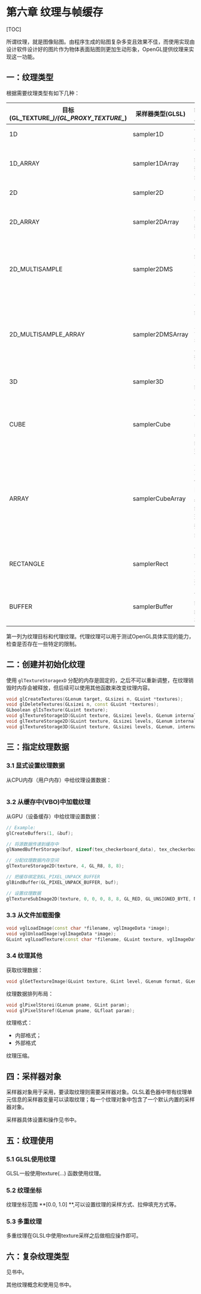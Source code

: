 # 第六章 纹理与帧缓存

[TOC]



所谓纹理，就是图像贴图。由程序生成的贴图复杂多变且效果不佳，而使用实现由设计软件设计好的图片作为物体表面贴图则更加生动形象，OpenGL提供纹理来实现这一功能。

## 一：纹理类型

根据需要纹理类型有如下几种：

| 目标(GL_TEXTURE_*)/(GL_PROXY_TEXTURE_*) | 采样器类型(GLSL) | 维度               |
| --------------------------------------- | ---------------- | ------------------ |
| 1D                                      | sampler1D        | 一维               |
| 1D_ARRAY                                | sampler1DArray   | 一维数组           |
| 2D                                      | sampler2D        | 二维               |
| 2D_ARRAY                                | sampler2DArray   | 二维数组           |
| 2D_MULTISAMPLE                          | sampler2DMS      | 二维多重采用       |
| 2D_MULTISAMPLE_ARRAY                    | sampler2DMSArray | 二维多重采用数组   |
| 3D                                      | sampler3D        | 三维               |
| CUBE                                    | samplerCube      | 立方体映射纹理     |
| ARRAY                                   | samplerCubeArray | 立方体映射纹理数组 |
| RECTANGLE                               | samplerRect      | 二维长方形         |
| BUFFER                                  | samplerBuffer    | 一维缓存           |

第一列为纹理目标和代理纹理。代理纹理可以用于测试OpenGL具体实现的能力，检查是否存在一些特定的限制。





## 二：创建并初始化纹理

使用 `glTextureStoragexD` 分配的内存是固定的，之后不可以重新调整，在纹理销毁时内存会被释放，但后续可以使用其他函数来改变纹理内容。

```c++
void glCreateTextures(GLenum target, GLsizei n, GLuint *textures);
void glDeleteTextures(GLsizei n, const GLuint *textures);
GLboolean glIsTexture(GLuint texture);
void glTextureStorage1D(GLuint texture, GLsizei levels, GLenum internalformat, GLsizei width);
void glTextureStorage2D(GLuint texture, GLsizei levels, GLenum internalformat, GLsizei width, GLsizei height);
void glTextureStorage3D(GLuint texture, GLsizei levels, GLenum, internalformat, GLsizei width, GLsizei height, GLsizei depth);
```





## 三：指定纹理数据

### 3.1 显式设置纹理数据

从CPU内存（用户内存）中给纹理设置数据：

```c++

```

### 3.2 从缓存中(VBO)中加载纹理

从GPU（设备缓存）中给纹理设置数据：

```c++
// Example:
glCreateBuffers(1, &buf);

// 将源数据传递到缓存中
glNamedBufferStorage(buf, sizeof(tex_checkerboard_data), tex_checkerboard_data, 0);

// 分配纹理数据内存空间
glTextureStorage2D(texture, 4, GL_R8, 8, 8);

// 把缓存绑定到GL_PIXEL_UNPACK_BUFFER
glBindBuffer(GL_PIXEL_UNPACK_BUFFER, buf);

// 设置纹理数据
glTextureSubImage2D(texture, 0, 0, 0, 8, 8, GL_RED, GL_UNSIGNED_BYTE, NULL);
```

### 3.3 从文件加载图像

```c++
void vglLoadImage(const char *filename, vglImageData *image);
void vglUnloadImage(vglImageData *image);
GLuint vglLoadTexture(const char *filename, GLuint texture, vglImageData *image);
```

### 3.4 纹理其他

获取纹理数据：

```c++
void glGetTextureImage(GLuint texture, GLint level, GLenum format, GLenum type, GLsizei bufSize, void *pixels);
```

纹理数据排列布局：

```c++
void glPixelStorei(GLenum pname, GLint param);
void glPixelStoref(GLenum pname, GLfloat param);
```

纹理格式：

- 内部格式；
- 外部格式

纹理压缩。





##  四：采样器对象

采样器对象用于采用，要读取纹理则需要采样器对象。GLSL着色器中带有纹理单元信息的采样器变量可以读取纹理；每一个纹理对象中包含了一个默认内置的采样器对象。

采样器具体设置和操作见书中。





## 五：纹理使用

### 5.1 GLSL使用纹理

GLSL一般使用texture(...) 函数使用纹理。

### 5.2 纹理坐标

纹理坐标范围 **[0.0, 1.0] **,可以设置纹理的采样方式、拉伸填充方式等。

### 5.3 多重纹理

多重纹理在GLSL中使用texture采样之后做相应操作即可。





## 六：复杂纹理类型

见书中。



其他纹理概念和使用见书中。

